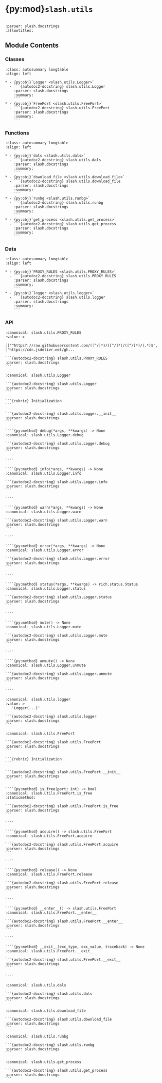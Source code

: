 # {py:mod}`slash.utils`

```{py:module} slash.utils
```

```{autodoc2-docstring} slash.utils
:parser: slash.docstrings
:allowtitles:
```

## Module Contents

### Classes

````{list-table}
:class: autosummary longtable
:align: left

* - {py:obj}`Logger <slash.utils.Logger>`
  - ```{autodoc2-docstring} slash.utils.Logger
    :parser: slash.docstrings
    :summary:
    ```
* - {py:obj}`FreePort <slash.utils.FreePort>`
  - ```{autodoc2-docstring} slash.utils.FreePort
    :parser: slash.docstrings
    :summary:
    ```
````

### Functions

````{list-table}
:class: autosummary longtable
:align: left

* - {py:obj}`dals <slash.utils.dals>`
  - ```{autodoc2-docstring} slash.utils.dals
    :parser: slash.docstrings
    :summary:
    ```
* - {py:obj}`download_file <slash.utils.download_file>`
  - ```{autodoc2-docstring} slash.utils.download_file
    :parser: slash.docstrings
    :summary:
    ```
* - {py:obj}`runbg <slash.utils.runbg>`
  - ```{autodoc2-docstring} slash.utils.runbg
    :parser: slash.docstrings
    :summary:
    ```
* - {py:obj}`get_process <slash.utils.get_process>`
  - ```{autodoc2-docstring} slash.utils.get_process
    :parser: slash.docstrings
    :summary:
    ```
````

### Data

````{list-table}
:class: autosummary longtable
:align: left

* - {py:obj}`PROXY_RULES <slash.utils.PROXY_RULES>`
  - ```{autodoc2-docstring} slash.utils.PROXY_RULES
    :parser: slash.docstrings
    :summary:
    ```
* - {py:obj}`logger <slash.utils.logger>`
  - ```{autodoc2-docstring} slash.utils.logger
    :parser: slash.docstrings
    :summary:
    ```
````

### API

````{py:data} PROXY_RULES
:canonical: slash.utils.PROXY_RULES
:value: >
   [['^https?://raw.githubusercontent.com/([^/]*)/([^/]*)/([^/]*)/(.*)$', ['https://cdn.jsdelivr.net/gh...

```{autodoc2-docstring} slash.utils.PROXY_RULES
:parser: slash.docstrings
```

````

`````{py:class} Logger()
:canonical: slash.utils.Logger

```{autodoc2-docstring} slash.utils.Logger
:parser: slash.docstrings
```

```{rubric} Initialization
```

```{autodoc2-docstring} slash.utils.Logger.__init__
:parser: slash.docstrings
```

````{py:method} debug(*args, **kwargs) -> None
:canonical: slash.utils.Logger.debug

```{autodoc2-docstring} slash.utils.Logger.debug
:parser: slash.docstrings
```

````

````{py:method} info(*args, **kwargs) -> None
:canonical: slash.utils.Logger.info

```{autodoc2-docstring} slash.utils.Logger.info
:parser: slash.docstrings
```

````

````{py:method} warn(*args, **kwargs) -> None
:canonical: slash.utils.Logger.warn

```{autodoc2-docstring} slash.utils.Logger.warn
:parser: slash.docstrings
```

````

````{py:method} error(*args, **kwargs) -> None
:canonical: slash.utils.Logger.error

```{autodoc2-docstring} slash.utils.Logger.error
:parser: slash.docstrings
```

````

````{py:method} status(*args, **kwargs) -> rich.status.Status
:canonical: slash.utils.Logger.status

```{autodoc2-docstring} slash.utils.Logger.status
:parser: slash.docstrings
```

````

````{py:method} mute() -> None
:canonical: slash.utils.Logger.mute

```{autodoc2-docstring} slash.utils.Logger.mute
:parser: slash.docstrings
```

````

````{py:method} unmute() -> None
:canonical: slash.utils.Logger.unmute

```{autodoc2-docstring} slash.utils.Logger.unmute
:parser: slash.docstrings
```

````

`````

````{py:data} logger
:canonical: slash.utils.logger
:value: >
   'Logger(...)'

```{autodoc2-docstring} slash.utils.logger
:parser: slash.docstrings
```

````

`````{py:class} FreePort(ports: typing.Iterable = None, timeout: int = -1)
:canonical: slash.utils.FreePort

```{autodoc2-docstring} slash.utils.FreePort
:parser: slash.docstrings
```

```{rubric} Initialization
```

```{autodoc2-docstring} slash.utils.FreePort.__init__
:parser: slash.docstrings
```

````{py:method} is_free(port: int) -> bool
:canonical: slash.utils.FreePort.is_free
:staticmethod:

```{autodoc2-docstring} slash.utils.FreePort.is_free
:parser: slash.docstrings
```

````

````{py:method} acquire() -> slash.utils.FreePort
:canonical: slash.utils.FreePort.acquire

```{autodoc2-docstring} slash.utils.FreePort.acquire
:parser: slash.docstrings
```

````

````{py:method} release() -> None
:canonical: slash.utils.FreePort.release

```{autodoc2-docstring} slash.utils.FreePort.release
:parser: slash.docstrings
```

````

````{py:method} __enter__() -> slash.utils.FreePort
:canonical: slash.utils.FreePort.__enter__

```{autodoc2-docstring} slash.utils.FreePort.__enter__
:parser: slash.docstrings
```

````

````{py:method} __exit__(exc_type, exc_value, traceback) -> None
:canonical: slash.utils.FreePort.__exit__

```{autodoc2-docstring} slash.utils.FreePort.__exit__
:parser: slash.docstrings
```

````

`````

````{py:function} dals(string)
:canonical: slash.utils.dals

```{autodoc2-docstring} slash.utils.dals
:parser: slash.docstrings
```
````

````{py:function} download_file(urls: typing.Union[str, typing.List[str]], path: typing.Union[str, pathlib.Path], desc: str = 'Downloading...', timeout: typing.Union[int, typing.Tuple[int, int]] = (15, 180), write_callback=None)
:canonical: slash.utils.download_file

```{autodoc2-docstring} slash.utils.download_file
:parser: slash.docstrings
```
````

````{py:function} runbg(command: typing.List[str]) -> int
:canonical: slash.utils.runbg

```{autodoc2-docstring} slash.utils.runbg
:parser: slash.docstrings
```
````

````{py:function} get_process(pid: typing.Optional[int] = None) -> typing.Union[psutil.Process, None]
:canonical: slash.utils.get_process

```{autodoc2-docstring} slash.utils.get_process
:parser: slash.docstrings
```
````
